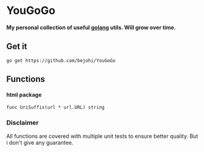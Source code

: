 # YouGoGo

__My personal collection of useful [golang](https://golang.org) utils. Will grow over time.__


## Get it
```
go get https://github.com/bejohi/YouGoGo
```

## Functions

#### html package
```
func UriSuffix(url * url.URL) string
```

### Disclaimer
All functions are covered with multiple unit tests to ensure better quality. But i don't give any guarantee.